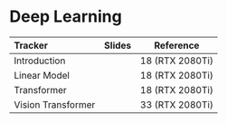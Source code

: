 # Deep Learning

 | Tracker                   | Slides   | Reference |
 |:-----------               |:----------------:|:----------------:|  
 | Introduction              | |  18 (RTX 2080Ti)  |
 | Linear Model              | |  18 (RTX 2080Ti)  |
 | Transformer               | |  18 (RTX 2080Ti)  |
 | Vision Transformer        | |  33 (RTX 2080Ti)  |
